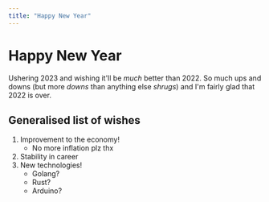 ```yaml
---
title: "Happy New Year"
---
```


# Happy New Year

Ushering 2023 and wishing it'll be _much_ better than 2022. So much ups and downs (but more _downs_ than anything else _shrugs_) and I'm fairly glad that 2022 is over.

## Generalised list of wishes

1. Improvement to the economy!
   - No more inflation plz thx
2. Stability in career
3. New technologies!
   - Golang?
   - Rust?
   - Arduino?

